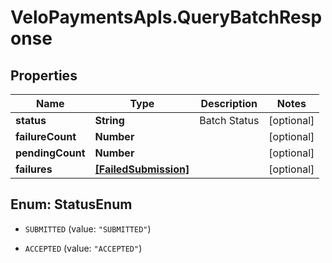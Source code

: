 # VeloPaymentsApIs.QueryBatchResponse

## Properties

Name | Type | Description | Notes
------------ | ------------- | ------------- | -------------
**status** | **String** | Batch Status | [optional] 
**failureCount** | **Number** |  | [optional] 
**pendingCount** | **Number** |  | [optional] 
**failures** | [**[FailedSubmission]**](FailedSubmission.md) |  | [optional] 



## Enum: StatusEnum


* `SUBMITTED` (value: `"SUBMITTED"`)

* `ACCEPTED` (value: `"ACCEPTED"`)




